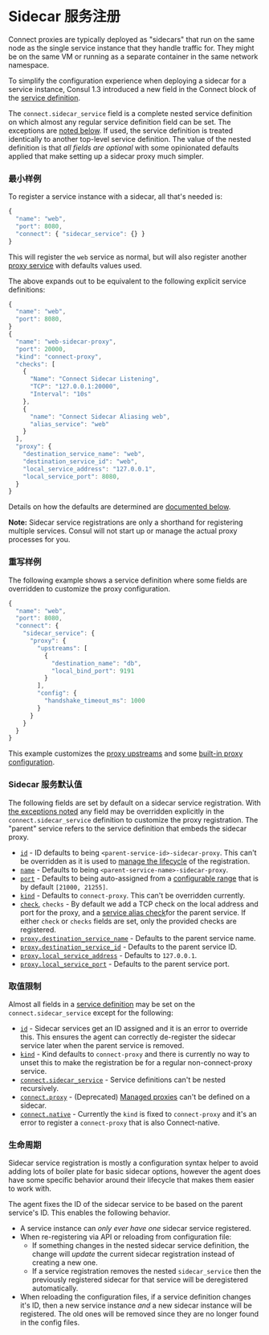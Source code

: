 # Sidecar 服务注册

Connect proxies are typically deployed as "sidecars" that run on the same node as the single service instance that they handle traffic for. They might be on the same VM or running as a separate container in the same network namespace.

To simplify the configuration experience when deploying a sidecar for a service instance, Consul 1.3 introduced a new field in the Connect block of the [service definition](https://www.consul.io/docs/agent/services.html).

The `connect.sidecar_service` field is a complete nested service definition on which almost any regular service definition field can be set. The exceptions are [noted below](https://www.consul.io/docs/connect/proxies/sidecar-service.html#limitations). If used, the service definition is treated identically to another top-level service definition. The value of the nested definition is that _all fields are optional_ with some opinionated defaults applied that make setting up a sidecar proxy much simpler.

### 最小样例 <a id="minimal-example"></a>

To register a service instance with a sidecar, all that's needed is:

```javascript
{
  "name": "web",
  "port": 8080,
  "connect": { "sidecar_service": {} }
}
```

This will register the `web` service as normal, but will also register another [proxy service](https://www.consul.io/docs/connect/proxies.html) with defaults values used.

The above expands out to be equivalent to the following explicit service definitions:

```javascript
{
  "name": "web",
  "port": 8080,
}
{
  "name": "web-sidecar-proxy",
  "port": 20000,
  "kind": "connect-proxy",
  "checks": [
    {
      "Name": "Connect Sidecar Listening",
      "TCP": "127.0.0.1:20000",
      "Interval": "10s"
    },
    {
      "name": "Connect Sidecar Aliasing web",
      "alias_service": "web"
    }
  ],
  "proxy": {
    "destination_service_name": "web",
    "destination_service_id": "web",
    "local_service_address": "127.0.0.1",
    "local_service_port": 8080,
  }
}
```

Details on how the defaults are determined are [documented below](https://www.consul.io/docs/connect/proxies/sidecar-service.html#sidecar-service-defaults).

**Note:** Sidecar service registrations are only a shorthand for registering multiple services. Consul will not start up or manage the actual proxy processes for you.

### 重写样例 <a id="overridden-example"></a>

The following example shows a service definition where some fields are overridden to customize the proxy configuration.

```javascript
{
  "name": "web",
  "port": 8080,
  "connect": {
    "sidecar_service": {
      "proxy": {
        "upstreams": [
          {
            "destination_name": "db",
            "local_bind_port": 9191
          }
        ],
        "config": {
          "handshake_timeout_ms": 1000
        }
      }
    }
  }
}
```

This example customizes the [proxy upstreams](https://www.consul.io/docs/connect/proxies.html#upstream-configuration-reference) and some [built-in proxy configuration](https://www.consul.io/docs/connect/configuration.html#built-in-proxy-options).

### Sidecar 服务默认值 <a id="sidecar-service-defaults"></a>

The following fields are set by default on a sidecar service registration. With [the exceptions noted](https://www.consul.io/docs/connect/proxies/sidecar-service.html#limitations) any field may be overridden explicitly in the `connect.sidecar_service` definition to customize the proxy registration. The "parent" service refers to the service definition that embeds the sidecar proxy.

* [`id`](https://www.consul.io/docs/connect/proxies/sidecar-service.html#id) - ID defaults to being `<parent-service-id>-sidecar-proxy`. This can't be overridden as it is used to [manage the lifecycle](https://www.consul.io/docs/connect/proxies/sidecar-service.html#lifecycle) of the registration.
* [`name`](https://www.consul.io/docs/connect/proxies/sidecar-service.html#name) - Defaults to being `<parent-service-name>-sidecar-proxy`.
* [`port`](https://www.consul.io/docs/connect/proxies/sidecar-service.html#port) - Defaults to being auto-assigned from a [configurable range](https://www.consul.io/docs/agent/options.html#sidecar_min_port) that is by default `[21000, 21255]`.
* [`kind`](https://www.consul.io/docs/connect/proxies/sidecar-service.html#kind) - Defaults to `connect-proxy`. This can't be overridden currently.
* [`check`](https://www.consul.io/docs/connect/proxies/sidecar-service.html#check), `checks` - By default we add a TCP check on the local address and port for the proxy, and a [service alias check](https://www.consul.io/docs/agent/checks.html#alias)for the parent service. If either `check` or `checks` fields are set, only the provided checks are registered.
* [`proxy.destination_service_name`](https://www.consul.io/docs/connect/proxies/sidecar-service.html#proxy-destination_service_name) - Defaults to the parent service name.
* [`proxy.destination_service_id`](https://www.consul.io/docs/connect/proxies/sidecar-service.html#proxy-destination_service_id) - Defaults to the parent service ID.
* [`proxy.local_service_address`](https://www.consul.io/docs/connect/proxies/sidecar-service.html#proxy-local_service_address) - Defaults to `127.0.0.1`.
* [`proxy.local_service_port`](https://www.consul.io/docs/connect/proxies/sidecar-service.html#proxy-local_service_port) - Defaults to the parent service port.

### 取值限制 <a id="limitations"></a>

Almost all fields in a [service definition](https://www.consul.io/docs/agent/services.html) may be set on the `connect.sidecar_service` except for the following:

* [`id`](https://www.consul.io/docs/connect/proxies/sidecar-service.html#id-1) - Sidecar services get an ID assigned and it is an error to override this. This ensures the agent can correctly de-register the sidecar service later when the parent service is removed.
* [`kind`](https://www.consul.io/docs/connect/proxies/sidecar-service.html#kind-1) - Kind defaults to `connect-proxy` and there is currently no way to unset this to make the registration be for a regular non-connect-proxy service.
* [`connect.sidecar_service`](https://www.consul.io/docs/connect/proxies/sidecar-service.html#connect-sidecar_service) - Service definitions can't be nested recursively.
* [`connect.proxy`](https://www.consul.io/docs/connect/proxies/sidecar-service.html#connect-proxy) - \(Deprecated\) [Managed proxies](https://www.consul.io/docs/connect/proxies/managed-deprecated.html) can't be defined on a sidecar.
* [`connect.native`](https://www.consul.io/docs/connect/proxies/sidecar-service.html#connect-native) - Currently the `kind` is fixed to `connect-proxy` and it's an error to register a `connect-proxy` that is also Connect-native.

### 生命周期 <a id="lifecycle"></a>

Sidecar service registration is mostly a configuration syntax helper to avoid adding lots of boiler plate for basic sidecar options, however the agent does have some specific behavior around their lifecycle that makes them easier to work with.

The agent fixes the ID of the sidecar service to be based on the parent service's ID. This enables the following behavior.

* A service instance can _only ever have one_ sidecar service registered.
* When re-registering via API or reloading from configuration file:
  * If something changes in the nested sidecar service definition, the change will _update_ the current sidecar registration instead of creating a new one.
  * If a service registration removes the nested `sidecar_service` then the previously registered sidecar for that service will be deregistered automatically.
* When reloading the configuration files, if a service definition changes it's ID, then a new service instance _and_ a new sidecar instance will be registered. The old ones will be removed since they are no longer found in the config files.

